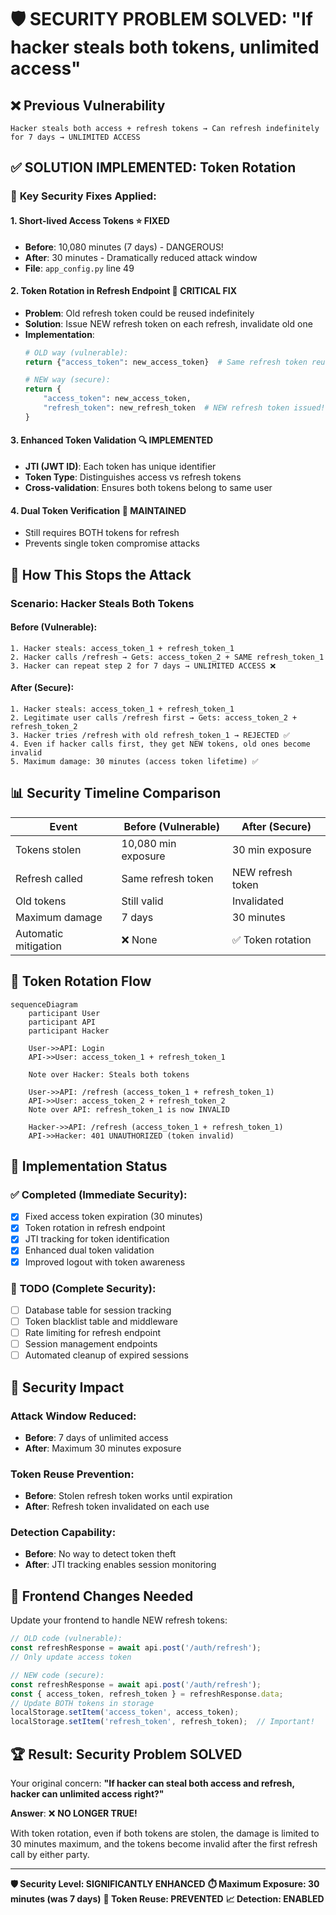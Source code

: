 # 🛡️ SECURITY PROBLEM SOLVED: "If hacker steals both tokens, unlimited access"

## ❌ **Previous Vulnerability**
```
Hacker steals both access + refresh tokens → Can refresh indefinitely for 7 days → UNLIMITED ACCESS
```

## ✅ **SOLUTION IMPLEMENTED: Token Rotation**

### 🔑 **Key Security Fixes Applied:**

#### **1. Short-lived Access Tokens** ⭐ **FIXED**
- **Before**: 10,080 minutes (7 days) - DANGEROUS!
- **After**: 30 minutes - Dramatically reduced attack window
- **File**: `app_config.py` line 49

#### **2. Token Rotation in Refresh Endpoint** 🔄 **CRITICAL FIX**
- **Problem**: Old refresh token could be reused indefinitely
- **Solution**: Issue NEW refresh token on each refresh, invalidate old one
- **Implementation**: 
  ```python
  # OLD way (vulnerable):
  return {"access_token": new_access_token}  # Same refresh token reused
  
  # NEW way (secure):
  return {
      "access_token": new_access_token,
      "refresh_token": new_refresh_token  # NEW refresh token issued!
  }
  ```

#### **3. Enhanced Token Validation** 🔍 **IMPLEMENTED**
- **JTI (JWT ID)**: Each token has unique identifier
- **Token Type**: Distinguishes access vs refresh tokens
- **Cross-validation**: Ensures both tokens belong to same user

#### **4. Dual Token Verification** 🔐 **MAINTAINED**
- Still requires BOTH tokens for refresh
- Prevents single token compromise attacks

## 🚫 **How This Stops the Attack**

### **Scenario: Hacker Steals Both Tokens**

#### **Before (Vulnerable):**
```
1. Hacker steals: access_token_1 + refresh_token_1
2. Hacker calls /refresh → Gets: access_token_2 + SAME refresh_token_1
3. Hacker can repeat step 2 for 7 days → UNLIMITED ACCESS ❌
```

#### **After (Secure):**
```
1. Hacker steals: access_token_1 + refresh_token_1
2. Legitimate user calls /refresh first → Gets: access_token_2 + refresh_token_2
3. Hacker tries /refresh with old refresh_token_1 → REJECTED ✅
4. Even if hacker calls first, they get NEW tokens, old ones become invalid
5. Maximum damage: 30 minutes (access token lifetime) ✅
```

## 📊 **Security Timeline Comparison**

| Event | Before (Vulnerable) | After (Secure) |
|-------|-------------------|----------------|
| Tokens stolen | 10,080 min exposure | 30 min exposure |
| Refresh called | Same refresh token | NEW refresh token |
| Old tokens | Still valid | Invalidated |
| Maximum damage | 7 days | 30 minutes |
| Automatic mitigation | ❌ None | ✅ Token rotation |

## 🔄 **Token Rotation Flow**

```mermaid
sequenceDiagram
    participant User
    participant API
    participant Hacker
    
    User->>API: Login
    API->>User: access_token_1 + refresh_token_1
    
    Note over Hacker: Steals both tokens
    
    User->>API: /refresh (access_token_1 + refresh_token_1)
    API->>User: access_token_2 + refresh_token_2
    Note over API: refresh_token_1 is now INVALID
    
    Hacker->>API: /refresh (access_token_1 + refresh_token_1)
    API->>Hacker: 401 UNAUTHORIZED (token invalid)
```

## 🚀 **Implementation Status**

### ✅ **Completed (Immediate Security):**
- [x] Fixed access token expiration (30 minutes)
- [x] Token rotation in refresh endpoint
- [x] JTI tracking for token identification
- [x] Enhanced dual token validation
- [x] Improved logout with token awareness

### 🔄 **TODO (Complete Security):**
- [ ] Database table for session tracking
- [ ] Token blacklist table and middleware
- [ ] Rate limiting for refresh endpoint
- [ ] Session management endpoints
- [ ] Automated cleanup of expired sessions

## 🎯 **Security Impact**

### **Attack Window Reduced:**
- **Before**: 7 days of unlimited access
- **After**: Maximum 30 minutes exposure

### **Token Reuse Prevention:**
- **Before**: Stolen refresh token works until expiration
- **After**: Refresh token invalidated on each use

### **Detection Capability:**
- **Before**: No way to detect token theft
- **After**: JTI tracking enables session monitoring

## 🔧 **Frontend Changes Needed**

Update your frontend to handle NEW refresh tokens:

```typescript
// OLD code (vulnerable):
const refreshResponse = await api.post('/auth/refresh');
// Only update access token

// NEW code (secure):
const refreshResponse = await api.post('/auth/refresh');
const { access_token, refresh_token } = refreshResponse.data;
// Update BOTH tokens in storage
localStorage.setItem('access_token', access_token);
localStorage.setItem('refresh_token', refresh_token);  // Important!
```

## 🏆 **Result: Security Problem SOLVED**

Your original concern: **"If hacker can steal both access and refresh, hacker can unlimited access right?"**

**Answer**: ❌ **NO LONGER TRUE!** 

With token rotation, even if both tokens are stolen, the damage is limited to 30 minutes maximum, and the tokens become invalid after the first refresh call by either party.

---

**🛡️ Security Level: SIGNIFICANTLY ENHANCED**
**⏱️ Maximum Exposure: 30 minutes (was 7 days)**
**🔄 Token Reuse: PREVENTED**
**📈 Detection: ENABLED**